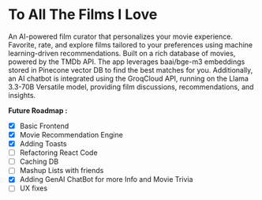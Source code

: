 # To All The Films I Love

An AI-powered film curator that personalizes your movie experience. Favorite, rate, and explore films tailored to your preferences using machine learning-driven recommendations. Built on a rich database of movies, powered by the TMDb API. The app leverages baai/bge-m3 embeddings stored in Pinecone vector DB to find the best matches for you. Additionally, an AI chatbot is integrated using the GroqCloud API, running on the Llama 3.3-70B Versatile model, providing film discussions, recommendations, and insights.

**Future Roadmap :**

- [x] Basic Frontend
- [x] Movie Recommendation Engine
- [x] Adding Toasts
- [ ] Refactoring React Code
- [ ] Caching DB
- [ ] Mashup Lists with friends
- [x] Adding GenAI ChatBot for more Info and Movie Trivia
- [ ] UX fixes
